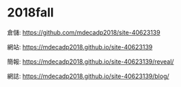 # 2018fall

倉儲: https://github.com/mdecadp2018/site-40623139

網站: https://mdecadp2018.github.io/site-40623139

簡報: https://mdecadp2018.github.io/site-40623139/reveal/

網誌: https://mdecadp2018.github.io/site-40623139/blog/

